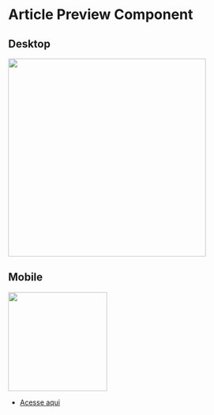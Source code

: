 # Article Preview Component

## Desktop

<img src='https://cdn.discordapp.com/attachments/920032936823238658/935614754058293308/unknown.png' width='400px'>

## Mobile 

<img src='https://cdn.discordapp.com/attachments/920032936823238658/935614923302633572/unknown.png' width='200px'>

- [Acesse aqui](https://eduardohoths.github.io/front-end-mentor/newbie-level/article-preview-component/)